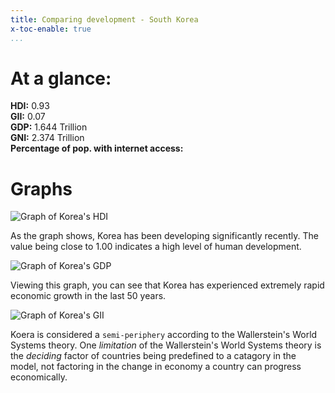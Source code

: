 ```yaml
---
title: Comparing development - South Korea
x-toc-enable: true
...
```

# At a glance:

**HDI:** 0.93  <br/>
**GII:** 0.07  <br/>
**GDP:** 1.644 Trillion  <br/>
**GNI:** 2.374 Trillion  <br/>
**Percentage of pop. with internet access:**  <br/>

# Graphs

<img src="https://cloud-jkmbshxbl-hack-club-bot.vercel.app/0human-development-index.png" alt="Graph of Korea's HDI">

As the graph shows, Korea has been developing significantly recently. The value being close to 1.00 indicates a high level of human development.

<img src="https://files.catbox.moe/krqlt3.png" alt="Graph of Korea's GDP">

Viewing this graph, you can see that Korea has experienced extremely rapid economic growth in the last 50 years.

<img src="https://files.catbox.moe/7yfpcr.png" alt="Graph of Korea's GII">

Koera is considered a `semi-periphery` according to the Wallerstein's World Systems theory.
One *limitation* of the Wallerstein's World Systems theory is
the *deciding* factor of countries being predefined to a catagory in the model, not factoring in the change in economy a country can progress economically.
